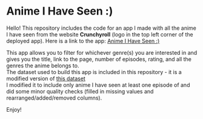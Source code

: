 # Anime I Have Seen :) 
Hello! This repository includes the code for an app I made with all the anime I have seen from the website **Crunchyroll** (logo in the top left corner of the deployed app). 
Here is a link to the app: [Anime I Have Seen :)](https://jchalissery14.shinyapps.io/assignment-b3-jchalissery14/) 

This app allows you to filter for whichever genre(s) you are interested in and gives you the title, link to the page, number of episodes, rating, and all the genres the anime belongs to.  
The dataset used to build this app is included in this repository - it is a modified version of [this dataset](https://github.com/cckuqui/anime-db/blob/master/datasets/crunchyroll.csv)  
I modified it to include only anime I have seen at least one episode of and did some minor quality checks (filled in missing values and rearranged/added/removed columns).

Enjoy!
